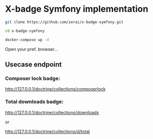# X-badge Symfony implementation



```bash
git clone https://github.com/zerai/x-badge-symfony.git

cd x-badge-symfony

docker-compose up -d
```

Open your pref. browser...

## Usecase endpoint 

### Composer lock badge:

http://127.0.0.1/doctrine/collections/composerlock

### Total downloads badge:

http://127.0.0.1/doctrine/collections/downloads

or

http://127.0.0.1/doctrine/collections/d/total
